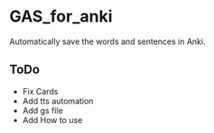 # GAS_for_anki

Automatically save the words and sentences in Anki.

## ToDo

- Fix Cards
- Add tts automation
- Add gs file
- Add How to use
